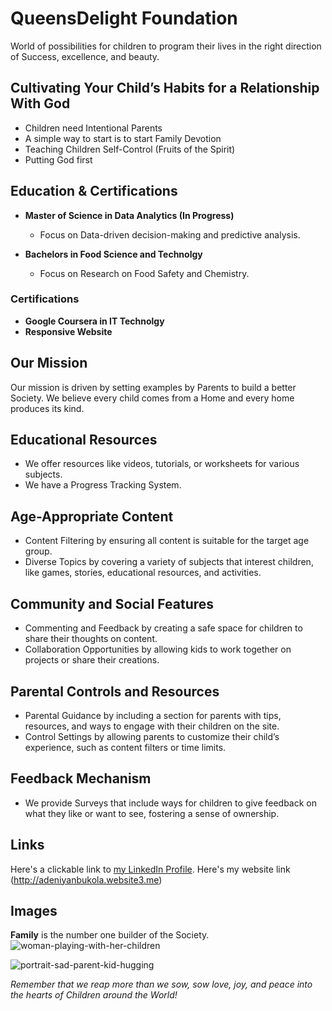 # QueensDelight Foundation

World of possibilities for children to program their lives in the right direction of Success, excellence, and beauty.

## Cultivating Your Child’s Habits for a Relationship With God
 - Children need Intentional Parents
 - A simple way to start is to start Family Devotion
 - Teaching Children Self-Control (Fruits of the Spirit)
 - Putting God first

## Education & Certifications
- **Master of Science in Data Analytics (In Progress)**
  - Focus on Data-driven decision-making and predictive analysis.
 
- **Bachelors in Food Science and Technolgy**
  - Focus on Research on Food Safety and Chemistry.
 
### Certifications
 - **Google Coursera in IT Technolgy**
 - **Responsive Website**

## Our Mission
Our mission is driven by setting examples by Parents to build a better Society.
We believe every child comes from a Home and every home produces its kind.

##  Educational Resources
 - We offer resources like videos, tutorials, or worksheets for various subjects.
 - We have a Progress Tracking System.

## Age-Appropriate Content
 - Content Filtering by ensuring all content is suitable for the target age group.
 - Diverse Topics by covering a variety of subjects that interest children, like games, stories, educational resources, and activities.

## Community and Social Features
 - Commenting and Feedback by creating a safe space for children to share their thoughts on content.
 - Collaboration Opportunities by allowing kids to work together on projects or share their creations.

## Parental Controls and Resources
 - Parental Guidance by including a section for parents with tips, resources, and ways to engage with their children on the site.
 - Control Settings by allowing parents to customize their child’s experience, such as content filters or time limits.

## Feedback Mechanism
 - We provide Surveys that include ways for children to give feedback on what they like or want to see, fostering a sense of ownership.

## Links

Here's a clickable link to [my LinkedIn Profile](https://www.linkedin.com/in/bukola-adeniyan-396b9360/).
Here's my website link (http://adeniyanbukola.website3.me)

## Images
**Family** is the number one builder of the Society.
![woman-playing-with-her-children](https://github.com/user-attachments/assets/1da920fe-a1ae-4fda-b462-1c64fba70e0b)

![portrait-sad-parent-kid-hugging](https://github.com/user-attachments/assets/2768e487-2954-4dc4-8972-ff66bd5e5b16)


_Remember that we reap more than we sow, sow love, joy, and peace into the hearts of Children around the World!_














